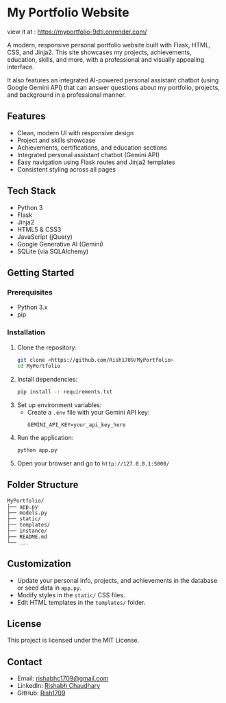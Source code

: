 # My Portfolio Website

view it at : https://myportfolio-9dti.onrender.com/

A modern, responsive personal portfolio website built with Flask, HTML, CSS, and Jinja2. This site showcases my projects, achievements, education, skills, and more, with a professional and visually appealing interface.

It also features an integrated AI-powered personal assistant chatbot (using Google Gemini API) that can answer questions about my portfolio, projects, and background in a professional manner.

## Features
- Clean, modern UI with responsive design
- Project and skills showcase
- Achievements, certifications, and education sections
- Integrated personal assistant chatbot (Gemini API)
- Easy navigation using Flask routes and Jinja2 templates
- Consistent styling across all pages

## Tech Stack
- Python 3
- Flask
- Jinja2
- HTML5 & CSS3
- JavaScript (jQuery)
- Google Generative AI (Gemini)
- SQLite (via SQLAlchemy)

## Getting Started

### Prerequisites
- Python 3.x
- pip

### Installation
1. Clone the repository:
   ```sh
   git clone <https://github.com/Rish1709/MyPortfolio>
   cd MyPortfolio
   ```
2. Install dependencies:
   ```sh
   pip install -r requirements.txt
   ```
3. Set up environment variables:
   - Create a `.env` file with your Gemini API key:
     ```
     GEMINI_API_KEY=your_api_key_here
     ```
4. Run the application:
   ```sh
   python app.py
   ```
5. Open your browser and go to `http://127.0.0.1:5000/`

## Folder Structure
```
MyPortfolio/
├── app.py
├── models.py
├── static/
├── templates/
├── instance/
├── README.md
└── ...
```

## Customization
- Update your personal info, projects, and achievements in the database or seed data in `app.py`.
- Modify styles in the `static/` CSS files.
- Edit HTML templates in the `templates/` folder.

## License
This project is licensed under the MIT License.

## Contact
- Email: rishabhc1709@gmail.com
- LinkedIn: [Rishabh Chaudhary](https://www.linkedin.com/in/rishabh-chaudhary-7b865227a)
- GitHub: [Rish1709](https://github.com/Rish1709)

